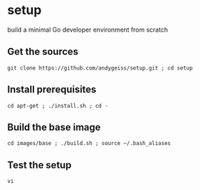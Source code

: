 # setup

build a minimal Go developer environment from scratch

## Get the sources

	git clone https://github.com/andygeiss/setup.git ; cd setup

## Install prerequisites

	cd apt-get ; ./install.sh ; cd -

## Build the base image

	cd images/base ; ./build.sh ; source ~/.bash_aliases
	
## Test the setup

	vi
